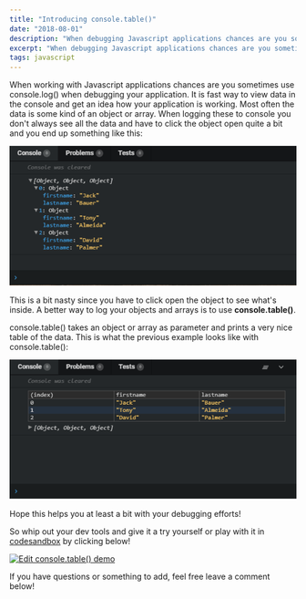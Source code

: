 ```yaml
---
title: "Introducing console.table()"
date: "2018-08-01"
description: "When debugging Javascript applications chances are you sometimes use console.log(). There is a better way tho..."
excerpt: "When debugging Javascript applications chances are you sometimes use console.log(). There is a better way tho..."
tags: javascript
---
```


When working with Javascript applications chances are you sometimes use console.log() when debugging your application. It is fast way to view data in the console and get an idea how your application is working. Most often the data is some kind of an object or array. When logging these to console you don't always see all the data and have to click the object open quite a bit and you end up something like this:

![Console log](./images/consolelog24.png)

This is a bit nasty since you have to click open the object to see what's inside. A better way to log your objects and arrays is to use **console.table()**.

console.table() takes an object or array as parameter and prints a very nice table of the data. This is what the previous example looks like with console.table():

![Console table](./images/consoletable24.png)

Hope this helps you at least a bit with your debugging efforts!

So whip out your dev tools and give it a try yourself or play with it in [codesandbox](/blog/online-code-editor-every-web-developer-should-know-about/) by clicking below!

[![Edit console.table() demo](https://codesandbox.io/static/img/play-codesandbox.svg)](https://codesandbox.io/s/mq88yrql98?expanddevtools=1&module=%2Fsrc%2Findex.js)

If you have questions or something to add, feel free leave a comment below!
